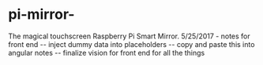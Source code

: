 # pi-mirror-
The magical touchscreen Raspberry Pi Smart Mirror. 
5/25/2017 -  notes for front end 
-- inject dummy data into placeholders 
-- copy and paste this into angular notes
-- finalize vision for front end 
  		for all the things
